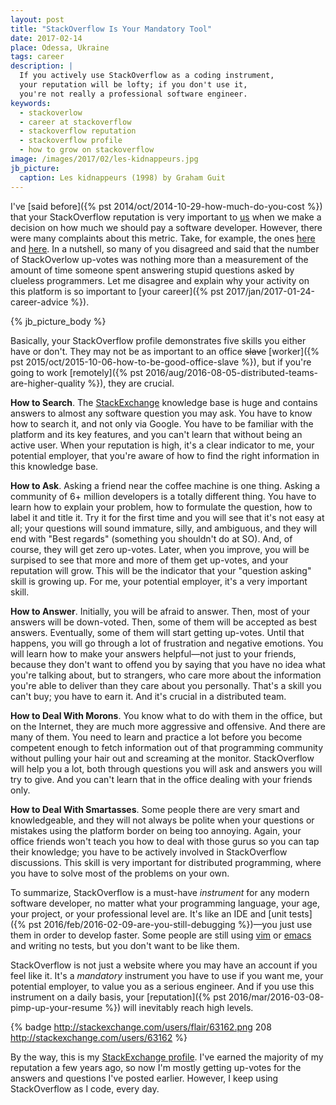 ```yaml
---
layout: post
title: "StackOverflow Is Your Mandatory Tool"
date: 2017-02-14
place: Odessa, Ukraine
tags: career
description: |
  If you actively use StackOverflow as a coding instrument,
  your reputation will be lofty; if you don't use it,
  you're not really a professional software engineer.
keywords:
  - stackoverlow
  - career at stackoverflow
  - stackoverflow reputation
  - stackoverflow profile
  - how to grow on stackoverflow
image: /images/2017/02/les-kidnappeurs.jpg
jb_picture:
  caption: Les kidnappeurs (1998) by Graham Guit
---
```


I've [said before]({% pst 2014/oct/2014-10-29-how-much-do-you-cost %})
that your StackOverflow reputation is very important
to [us](http://www.teamed.io) when we make a decision on
how much we should pay
a software developer. However, there were many complaints about this metric.
Take, for example, the ones [here](http://www.yegor256.com/2014/10/29/how-much-do-you-cost.html#comment-1704113248)
and [here](http://www.yegor256.com/2014/10/29/how-much-do-you-cost.html#comment-1697910905).
In a nutshell, so many of you
disagreed and said that the number of StackOverlow up-votes was
nothing more than a measurement of the amount of time someone spent answering
stupid questions asked by clueless programmers. Let me disagree and
explain why your activity on this platform is so important to
[your career]({% pst 2017/jan/2017-01-24-career-advice %}).

<!--more-->

{% jb_picture_body %}

Basically, your StackOverflow profile demonstrates five skills you either
have or don't. They may not be as important to an office <del>slave</del>
[worker]({% pst 2015/oct/2015-10-06-how-to-be-good-office-slave %}), but if you're going to work
[remotely]({% pst 2016/aug/2016-08-05-distributed-teams-are-higher-quality %}),
they are crucial.

**How to Search**.
The [StackExchange](http://www.stackexchange.com) knowledge base
is huge and contains answers to almost any
software question you may ask. You have to know how to search it,
and not only via Google. You have to be familiar with the platform and
its key features, and you can't learn that without being an active user.
When your reputation is high, it's a clear indicator to me, your potential
employer, that you're aware of how to find the right information in this
knowledge base.

**How to Ask**.
Asking a friend near the coffee machine is one thing. Asking a community
of 6+ million developers is a totally different thing. You have to learn
how to explain your problem, how to formulate the question, how to label
it and title it. Try it for the first time and you will see that it's not
easy at all; your questions will sound immature, silly, and ambiguous, and they will
end with "Best regards" (something you shouldn't do at SO). And, of course,
they will get zero up-votes. Later, when you improve, you will be surpised
to see that more and more of them get up-votes, and your reputation will
grow. This will be the indicator that your "question asking" skill is growing up.
For me, your potential employer, it's a very important skill.

**How to Answer**.
Initially, you will be afraid to answer. Then, most of your answers will
be down-voted. Then, some of them will be accepted as best answers. Eventually,
some of them will start getting up-votes. Until that happens, you will go
through a lot of frustration and negative emotions. You will learn how to
make your answers helpful&mdash;not just to your friends, because they don't want
to offend you by saying that you have no idea what you're talking about, but
to strangers, who care more about the information you're able to deliver than they
care about you personally. That's a skill you can't buy; you have to earn it.
And it's crucial in a distributed team.

**How to Deal With Morons**.
You know what to do with them in the office, but on the Internet, they are
much more aggressive and offensive. And there are many of them. You need
to learn and practice a lot before you become competent enough to fetch
information out of that programming community without pulling your hair
out and screaming at the monitor. StackOverflow will help you a lot,
both through questions you will ask and answers you will try to give. And
you can't learn that in the office dealing with your friends only.

**How to Deal With Smartasses**.
Some people there are very smart and knowledgeable, and they will not always
be polite when your questions or mistakes using the platform border on being
too annoying. Again, your office friends won't teach you how to
deal with those gurus so you can tap their knowledge; you have
to be actively involved in StackOverflow discussions. This skill is very
important for distributed programming, where you have to solve most of the
problems on your own.

To summarize, StackOverflow is a must-have _instrument_ for any modern
software developer, no matter what your programming language, your age,
your project, or your professional level are. It's like an IDE and
[unit tests]({% pst 2016/feb/2016-02-09-are-you-still-debugging %})&mdash;you
just use them in order to develop faster. Some people are still using
[vim](https://en.wikipedia.org/wiki/Vim_%28text_editor%29) or
[emacs](https://en.wikipedia.org/wiki/Emacs)
and writing no tests, but you don't want to be like them.

StackOverflow is not just a website where you may have an account if you feel
like it. It's a _mandatory_ instrument you have to use if you want me, your
potential employer, to value you as a serious engineer. And if you use
this instrument on a daily basis, your
[reputation]({% pst 2016/mar/2016-03-08-pimp-up-your-resume %})
will inevitably reach high levels.

{% badge http://stackexchange.com/users/flair/63162.png 208 http://stackexchange.com/users/63162 %}

By the way, this is my [StackExchange profile](http://stackexchange.com/users/63162).
I've earned the majority of my reputation a few years ago, so now I'm mostly getting up-votes
for the answers and questions I've posted earlier. However, I keep using
StackOverflow as I code, every day.

